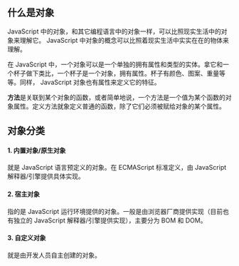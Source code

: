 ## 什么是对象

JavaScript 中的对象，和其它编程语言中的对象一样，可以比照现实生活中的对象来理解它。 JavaScript 中对象的概念可以比照着现实生活中实实在在的物体来理解。

在 JavaScript 中，一个对象可以是一个单独的拥有属性和类型的实体。拿它和一个杯子做下类比，一个杯子是一个对象，拥有属性。杯子有颜色、图案、重量等等。同样， JavaScript 对象也有属性来定义它的特征。

**方法**是关联到某个对象的函数，或者简单地说，一个方法是一个值为某个函数的对象属性。定义方法就象定义普通的函数，除了它们必须被赋给对象的某个属性。

## 对象分类

#### 1. 内置对象/原生对象

就是 JavaScript 语言预定义的对象。在 ECMAScript 标准定义，由 JavaScript 解释器/引擎提供具体实现。

#### 2. 宿主对象

指的是 JavaScript 运行环境提供的对象。一般是由浏览器厂商提供实现（目前也有独立的 JavaScript 解释器/引擎提供实现），主要分为 BOM 和 DOM。

#### 3. 自定义对象

就是由开发人员自主创建的对象。
